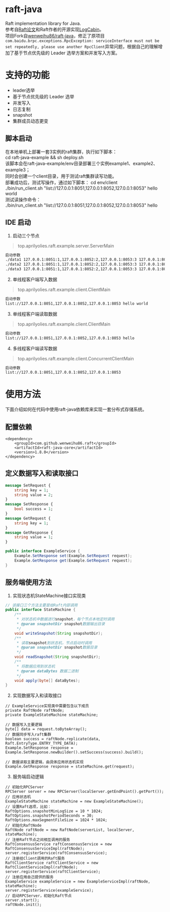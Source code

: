 # raft-java
Raft implementation library for Java.<br>
参考自[Raft论文](https://github.com/maemual/raft-zh_cn)和Raft作者的开源实现[LogCabin](https://github.com/logcabin/logcabin)。<br>
项目Fork自[wenweihu86/raft-java](https://github.com/wenweihu86/raft-java)，修正了原项目`com.baidu.brpc.exceptions.RpcException: serviceInterface must not be set repeatedly, please use another RpcClient`异常问题，根据自己的理解增加了基于节点优先级的 Leader 选举方案和并发写入方案。

# 支持的功能
* leader选举
* 基于节点优先级的 Leader 选举
* 并发写入
* 日志复制
* snapshot
* 集群成员动态更变

## 脚本启动
在本地单机上部署一套3实例的raft集群，执行如下脚本：<br>
cd raft-java-example && sh deploy.sh <br>
该脚本会在raft-java-example/env目录部署三个实例example1、example2、example3；<br>
同时会创建一个client目录，用于测试raft集群读写功能。<br>
部署成功后，测试写操作，通过如下脚本：
cd env/client <br>
./bin/run_client.sh "list://127.0.0.1:8051,127.0.0.1:8052,127.0.0.1:8053" hello world <br>
测试读操作命令：<br>
./bin/run_client.sh "list://127.0.0.1:8051,127.0.0.1:8052,127.0.0.1:8053" hello

## IDE 启动
1. 启动三个节点
> top.aprilyolies.raft.example.server.ServerMain
```bash
启动参数
./data1 127.0.0.1:8051:1,127.0.0.1:8052:2,127.0.0.1:8053:3 127.0.0.1:8051:1
./data2 127.0.0.1:8051:1,127.0.0.1:8052:2,127.0.0.1:8053:3 127.0.0.1:8052:2
./data3 127.0.0.1:8051:1,127.0.0.1:8052:2,127.0.0.1:8053:3 127.0.0.1:8053:3
```

2. 单线程客户端写入数据
> top.aprilyolies.raft.example.client.ClientMain
```bash
启动参数
list://127.0.0.1:8051,127.0.0.1:8052,127.0.0.1:8053 hello world
```

3. 单线程客户端读取数据
> top.aprilyolies.raft.example.client.ClientMain
```bash
启动参数
list://127.0.0.1:8051,127.0.0.1:8052,127.0.0.1:8053 hello
```

4. 多线程客户端读写数据
> top.aprilyolies.raft.example.client.ConcurrentClientMain
```bash
启动参数
list://127.0.0.1:8051,127.0.0.1:8052,127.0.0.1:8053
```

# 使用方法
下面介绍如何在代码中使用raft-java依赖库来实现一套分布式存储系统。
## 配置依赖
```
<dependency>
    <groupId>com.github.wenweihu86.raft</groupId>
    <artifactId>raft-java-core</artifactId>
    <version>1.8.0</version>
</dependency>
```

## 定义数据写入和读取接口
```protobuf
message SetRequest {
    string key = 1;
    string value = 2;
}
message SetResponse {
    bool success = 1;
}
message GetRequest {
    string key = 1;
}
message GetResponse {
    string value = 1;
}
```
```java
public interface ExampleService {
    Example.SetResponse set(Example.SetRequest request);
    Example.GetResponse get(Example.GetRequest request);
}
```

## 服务端使用方法
1. 实现状态机StateMachine接口实现类
```java
// 该接口三个方法主要是给Raft内部调用
public interface StateMachine {
    /**
     * 对状态机中数据进行snapshot，每个节点本地定时调用
     * @param snapshotDir snapshot数据输出目录
     */
    void writeSnapshot(String snapshotDir);
    /**
     * 读取snapshot到状态机，节点启动时调用
     * @param snapshotDir snapshot数据目录
     */
    void readSnapshot(String snapshotDir);
    /**
     * 将数据应用到状态机
     * @param dataBytes 数据二进制
     */
    void apply(byte[] dataBytes);
}
```

2. 实现数据写入和读取接口
```
// ExampleService实现类中需要包含以下成员
private RaftNode raftNode;
private ExampleStateMachine stateMachine;
```
```
// 数据写入主要逻辑
byte[] data = request.toByteArray();
// 数据同步写入raft集群
boolean success = raftNode.replicate(data, Raft.EntryType.ENTRY_TYPE_DATA);
Example.SetResponse response = Example.SetResponse.newBuilder().setSuccess(success).build();
```
```
// 数据读取主要逻辑，由具体应用状态机实现
Example.GetResponse response = stateMachine.get(request);
```

3. 服务端启动逻辑
```
// 初始化RPCServer
RPCServer server = new RPCServer(localServer.getEndPoint().getPort());
// 应用状态机
ExampleStateMachine stateMachine = new ExampleStateMachine();
// 设置Raft选项，比如：
RaftOptions.snapshotMinLogSize = 10 * 1024;
RaftOptions.snapshotPeriodSeconds = 30;
RaftOptions.maxSegmentFileSize = 1024 * 1024;
// 初始化RaftNode
RaftNode raftNode = new RaftNode(serverList, localServer, stateMachine);
// 注册Raft节点之间相互调用的服务
RaftConsensusService raftConsensusService = new RaftConsensusServiceImpl(raftNode);
server.registerService(raftConsensusService);
// 注册给Client调用的Raft服务
RaftClientService raftClientService = new RaftClientServiceImpl(raftNode);
server.registerService(raftClientService);
// 注册应用自己提供的服务
ExampleService exampleService = new ExampleServiceImpl(raftNode, stateMachine);
server.registerService(exampleService);
// 启动RPCServer，初始化Raft节点
server.start();
raftNode.init();
```
